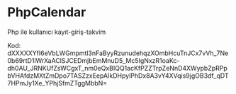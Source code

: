 # PhpCalendar
Php ile kullanıcı kayıt-giriş-takvim


Kod:
dXXXXXYfI6eVbLWGmpmtl3nFaByyRzunudehqzXOmbHcuTnJCx7vVh_7Ne0b69rtD1iWrXaAClSJCEDmjbEmMnuD5_Mc5IgNxzR1oaKc-
dh0AU_JRNKUfZsWCgxT_nm0eQxBIQQ1acKfPZZTrpZeNnD4XWypbZpRPpbVHAfdzMXtZmDpo7TASZzxEepAIkDHpylPhDx8A3vY4XVqis9jgOB3df_qDT7HPmJy1Xe_YPhjSfmZTggMbbN=
